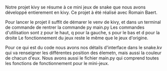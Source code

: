 Notre projet kivy se résume à ce mini jeux de snake que nous avons développé entierement en kivy.
Ce projet à été réalisé avec Romain Baert.

Pour lancer le projet il suffit de démarer le venv de kivy, et dans un terminal de commande de rentrer la commande py main.py
Les commandes d'utilisation sont z pour le haut, q pour la gauche, s pour le bas et d pour la droite
Le fonctionnement du jeux reste le même que le jeux d'origine.

Pour ce qui est du code nous avons nos détails d'interface dans le snake.kv qui va renseigner les différentes position des élemetn, mais aussi la couleur de chacun d'eux.
Nous avons aussi le fichier main.py qui comprend toutes les fonctions de fonctionnement pour le mini-jeux.
